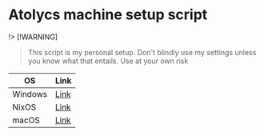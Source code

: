 # Atolycs machine setup script

!> [!WARNING]
> This script is my personal setup.
> Don't blindly use my settings unless you know what that entails.
> Use at your own risk

| OS | Link | 
| ------------- | -------------- 
| Windows | [Link](/win/deploy.ps1) | 
| NixOS | [Link](/nixos/deploy.sh) |
| macOS | [Link](/macos/machine-setup.sh) |

